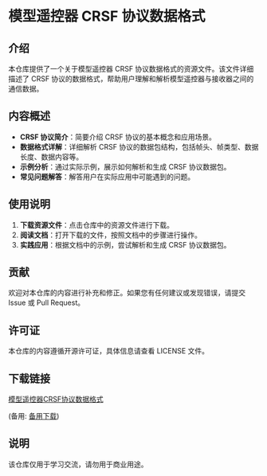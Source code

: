 # 模型遥控器 CRSF 协议数据格式

## 介绍

本仓库提供了一个关于模型遥控器 CRSF 协议数据格式的资源文件。该文件详细描述了 CRSF 协议的数据格式，帮助用户理解和解析模型遥控器与接收器之间的通信数据。

## 内容概述

- **CRSF 协议简介**：简要介绍 CRSF 协议的基本概念和应用场景。
- **数据格式详解**：详细解析 CRSF 协议的数据包结构，包括帧头、帧类型、数据长度、数据内容等。
- **示例分析**：通过实际示例，展示如何解析和生成 CRSF 协议数据包。
- **常见问题解答**：解答用户在实际应用中可能遇到的问题。

## 使用说明

1. **下载资源文件**：点击仓库中的资源文件进行下载。
2. **阅读文档**：打开下载的文件，按照文档中的步骤进行操作。
3. **实践应用**：根据文档中的示例，尝试解析和生成 CRSF 协议数据包。

## 贡献

欢迎对本仓库的内容进行补充和修正。如果您有任何建议或发现错误，请提交 Issue 或 Pull Request。

## 许可证

本仓库的内容遵循开源许可证，具体信息请查看 LICENSE 文件。

## 下载链接
[模型遥控器CRSF协议数据格式](https://pan.quark.cn/s/27383cbebd51) 

(备用: [备用下载](https://pan.baidu.com/s/18mthKFboRlD_-ISPVpXqsw?pwd=1234))

## 说明

该仓库仅用于学习交流，请勿用于商业用途。
